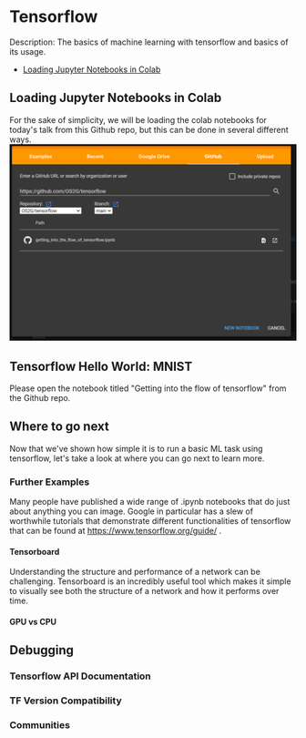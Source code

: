 # Tensorflow
Description: The basics of machine learning with tensorflow and basics of its usage.


- [Loading Jupyter Notebooks in Colab](#loading-jupyter-notebooks-in-colab)

## Loading Jupyter Notebooks in Colab

For the sake of simplicity, we will be loading the colab notebooks for today's talk from this Github repo, but this can be done in several different ways.
![How to Load the Notebook](newColabFromGithub.PNG)

## Tensorflow Hello World: MNIST
Please open the notebook titled "Getting into the flow of tensorflow" from the Github repo. 

## Where to go next
Now that we've shown how simple it is to run a basic ML task using tensorflow, let's take a look at where you can go next to learn more.

### Further Examples
Many people have published a wide range of .ipynb notebooks that do just about anything you can image. Google in particular has a slew of worthwhile tutorials that demonstrate different functionalities of tensorflow that can be found at https://www.tensorflow.org/guide/ .

#### Tensorboard
Understanding the structure and performance of a network can be challenging. Tensorboard is an incredibly useful tool which makes it simple to visually see both the structure of a network and how it performs over time.

#### GPU vs CPU

## Debugging

### Tensorflow API Documentation

### TF Version Compatibility

### Communities


